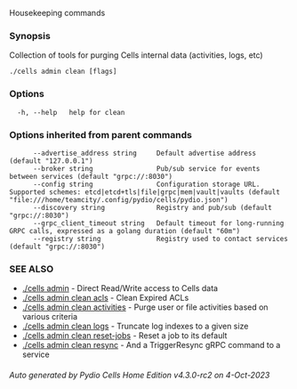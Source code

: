 Housekeeping commands

### Synopsis

Collection of tools for purging Cells internal data (activities, logs, etc)

```
./cells admin clean [flags]
```

### Options

```
  -h, --help   help for clean
```

### Options inherited from parent commands

```
      --advertise_address string     Default advertise address (default "127.0.0.1")
      --broker string                Pub/sub service for events between services (default "grpc://:8030")
      --config string                Configuration storage URL. Supported schemes: etcd|etcd+tls|file|grpc|mem|vault|vaults (default "file:///home/teamcity/.config/pydio/cells/pydio.json")
      --discovery string             Registry and pub/sub (default "grpc://:8030")
      --grpc_client_timeout string   Default timeout for long-running GRPC calls, expressed as a golang duration (default "60m")
      --registry string              Registry used to contact services (default "grpc://:8030")
```

### SEE ALSO

* [./cells admin](./cells-admin)	 - Direct Read/Write access to Cells data
* [./cells admin clean acls](./cells-admin-clean-acls)	 - Clean Expired ACLs
* [./cells admin clean activities](./cells-admin-clean-activities)	 - Purge user or file activities based on various criteria
* [./cells admin clean logs](./cells-admin-clean-logs)	 - Truncate log indexes to a given size
* [./cells admin clean reset-jobs](./cells-admin-clean-reset-jobs)	 - Reset a job to its default
* [./cells admin clean resync](./cells-admin-clean-resync)	 - And a TriggerResync gRPC command to a service

###### Auto generated by Pydio Cells Home Edition v4.3.0-rc2 on 4-Oct-2023
